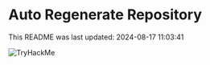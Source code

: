 # Auto Regenerate Repository

This README was last updated: 2024-08-17 11:03:41

 ![TryHackMe](https://tryhackme.com/badge/533634)